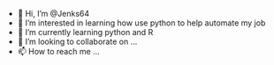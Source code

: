 - 👋 Hi, I’m @Jenks64
- 👀 I’m interested in learning how use python to help automate my job  
- 🌱 I’m currently learning python and R
- 💞️ I’m looking to collaborate on ...
- 📫 How to reach me ...

<!---
Jenks64/Jenks64 is a ✨ special ✨ repository because its `README.md` (this file) appears on your GitHub profile.
You can click the Preview link to take a look at your changes.
--->
